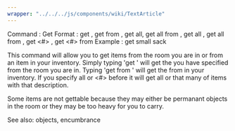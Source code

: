 ```yaml
---
wrapper: "../../../js/components/wiki/TextArticle"
---
```

Command : Get
Format  : get <item>, get <item> from <item2>, get all, get all from <item>,
          get all <item>, get all <item> from <item2>, get <#> <item>,
          get <#> <item> from <item2>
Example : get small sack

This command will allow you to get items from the room you are in or from
an item in your inventory.  Simply typing 'get <item>' will get the <item>
you have specified from the room you are in.  Typing 'get <item> from
<item2>' will get the <item> from <item2> in your inventory. If you specify
all or <#> before <item> it will get all or that many of items with that
description.

Some items are not gettable because they may either be permanant objects
in the room or they may be too heavy for you to carry.

See also: objects, encumbrance
